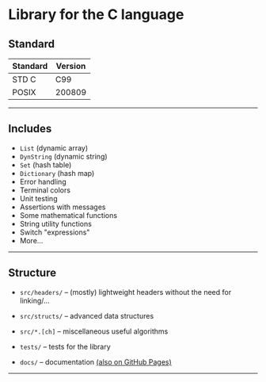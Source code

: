 # Library for the C language

## Standard

| Standard | Version |
|----------|---------|
| STD C    | C99     |
| POSIX    | 200809  |

---

## Includes

- `List` (dynamic array)
- `DynString` (dynamic string)
- `Set` (hash table)
- `Dictionary` (hash map)
- Error handling
- Terminal colors
- Unit testing
- Assertions with messages
- Some mathematical functions
- String utility functions
- Switch "expressions"
- More...

---

## Structure

* `src/headers/` – (mostly) lightweight headers without the need for linking/…
* `src/structs/` – advanced data structures
* `src/*.[ch]` – miscellaneous useful algorithms

* `tests/` – tests for the library

* `docs/` – documentation [(also on GitHub Pages)](https://mi-pit.github.io/CLibs/)

---
